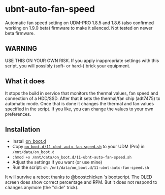 # ubnt-auto-fan-speed
Automatic fan speed setting on UDM-PRO 1.8.5 and 1.8.6 (also confirmed working on 1.9.0 beta) firmware to make it silenced. Not tested on newer beta firmware.



## WARNING
USE THIS ON YOUR OWN RISK.
If you apply inappropriate settings with this script, you will possibly (soft- or hard-) brick your equipment.



## What it does
It stops the build in service that monitors the thermal values, fan speed and connection of a HDD/SSD. After that it sets the thermal/fan chip (adt7475) to automatic mode. Once that is done it changes the thermal and fan values specified in the script. If you like, you can change the values to your own preferences.



## Installation
* Install [on_boot.d](https://github.com/boostchicken/udm-utilities)
* Copy [`on_boot.d/11-ubnt-auto-fan-speed.sh`](https://github.com/renedis/ubnt-auto-fan-speed/raw/main/on_boot.d/11-ubnt-auto-fan-speed.sh) to your UDM (Pro) in `/mnt/data/on_boot.d`
* `chmod +x /mnt/data/on_boot.d/11-ubnt-auto-fan-speed.sh`
* Adjust the settings if you want (or use mine)
* Run the script: `sh /mnt/data/on_boot.d/11-ubnt-auto-fan-speed.sh`

It will survive a reboot thanks to @boostchicken 's bootscript. The OLED screen does show correct percentage and RPM. But it does not respond to changes anymore (the "slide" trick).
